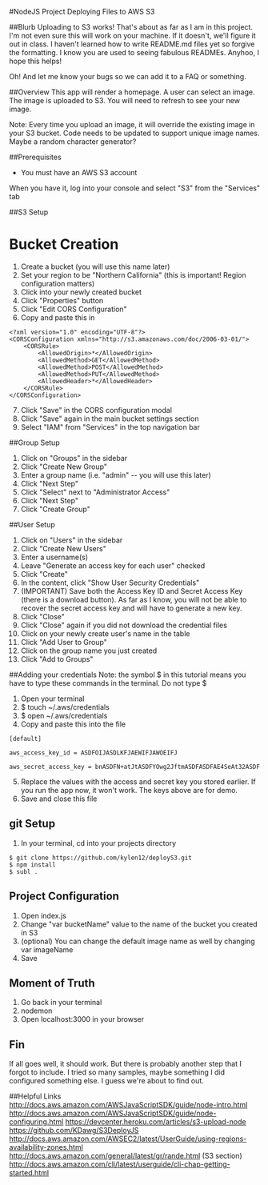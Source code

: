 #NodeJS Project Deploying Files to AWS S3

##Blurb
Uploading to S3 works! That's about as far as I am in this project. I'm not even sure this will work on your machine. If it doesn't, we'll figure it out in class. I haven't learned how to write README.md files yet so forgive the formatting. I know you are used to seeing fabulous READMEs. Anyhoo, I hope this helps!

Oh! And let me know your bugs so we can add it to a FAQ or something.

##Overview
This app will render a homepage. A user can select an image. The image is uploaded to S3. You will need to refresh to see your new image.

Note: Every time you upload an image, it will override the existing image in your S3 bucket. 
Code needs to be updated to support unique image names. Maybe a random character generator?

##Prerequisites
* You must have an AWS S3 account

When you have it, log into your console and select "S3" from the "Services" tab

##S3 Setup
# Bucket Creation
1. Create a bucket (you will use this name later)
2. Set your region to be "Northern California" (this is important! Region configuration matters)
3. Click into your newly created bucket
4. Click "Properties" button
5. Click "Edit CORS Configuration"
6. Copy and paste this in

```
<?xml version="1.0" encoding="UTF-8"?>
<CORSConfiguration xmlns="http://s3.amazonaws.com/doc/2006-03-01/">
    <CORSRule>
        <AllowedOrigin>*</AllowedOrigin>
        <AllowedMethod>GET</AllowedMethod>
        <AllowedMethod>POST</AllowedMethod>
        <AllowedMethod>PUT</AllowedMethod>
        <AllowedHeader>*</AllowedHeader>
    </CORSRule>
</CORSConfiguration>
```

7. Click "Save" in the CORS configuration modal
8. Click "Save" again in the main bucket settings section
9. Select "IAM" from "Services" in the top navigation bar

##Group Setup
1. Click on "Groups" in the sidebar
2. Click "Create New Group" 
3. Enter a group name (i.e. "admin" -- you will use this later)
4. Click "Next Step"
5. Click "Select" next to "Administrator Access"
6. Click "Next Step"
7. Click "Create Group"


##User Setup
1. Click on "Users" in the sidebar
2. Click "Create New Users"
3. Enter a username(s)
4. Leave "Generate an access key for each user" checked
5. Click "Create"
6. In the content, click "Show User Security Credentials"
7. (IMPORTANT) Save both the Access Key ID and Secret Access Key (there is a download button). As far as I know, you will not be able to recover the secret access key and will have to generate a new key.
8. Click "Close"
8. Click "Close" again if you did not download the credential files
10. Click on your newly create user's name in the table
11. Click "Add User to Group"
12. Click on the group name you just created
13. Click "Add to Groups"


##Adding your credentials
Note: the symbol $ in this tutorial means you have to type these commands in the terminal. 
Do not type $

1. Open your terminal
2. $ touch ~/.aws/credentials
3. $ open ~/.aws/credentials
4. Copy and paste this into the file 
```
[default]

aws_access_key_id = ASDFOIJASDLKFJAEWIFJAWOEIFJ

aws_secret_access_key = bnASDFN+atJtASDFYOwg2JftmASDFASDFAE4SeAt32ASDF
```

5. Replace the values with the access and secret key you stored earlier. If you run the app now, it won't work. The keys above are for demo.
6. Save and close this file

## git Setup
1. In your terminal, cd into your projects directory

```
$ git clone https://github.com/kylen12/deployS3.git
$ npm install
$ subl .
```

## Project Configuration
1. Open index.js
2. Change "var bucketName" value to the name of the bucket you created in S3
3. (optional) You can change the default image name as well by changing var imageName
4. Save 

## Moment of Truth
1. Go back in your terminal
2. nodemon
3. Open localhost:3000 in your browser


## Fin
If all goes well, it should work. But there is probably another step that I forgot to include. I tried so many samples, maybe something I did configured something else. I guess we're about to find out.


##Helpful Links
http://docs.aws.amazon.com/AWSJavaScriptSDK/guide/node-intro.html
http://docs.aws.amazon.com/AWSJavaScriptSDK/guide/node-configuring.html
https://devcenter.heroku.com/articles/s3-upload-node
https://github.com/KDawg/S3DeployJS
http://docs.aws.amazon.com/AWSEC2/latest/UserGuide/using-regions-availability-zones.html
http://docs.aws.amazon.com/general/latest/gr/rande.html (S3 section)
http://docs.aws.amazon.com/cli/latest/userguide/cli-chap-getting-started.html

